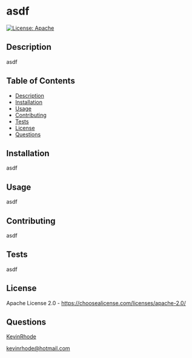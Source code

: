 # asdf
[![License: Apache](https://img.shields.io/badge/License-Apache_2.0-blue.svg)](https://choosealicense.com/licenses/apache-2.0/)
## Description
asdf
## Table of Contents
- [Description](#description)
- [Installation](#installation)
- [Usage](#usage)
- [Contributing](#contributing)
- [Tests](#tests)
- [License](#license)
- [Questions](#questions)

## Installation
asdf
## Usage
asdf
## Contributing
asdf
## Tests
asdf
## License
Apache License 2.0 - https://choosealicense.com/licenses/apache-2.0/
## Questions
[KevinRhode](https://github.com/KevinRhode)
  
kevinrhode@hotmail.com